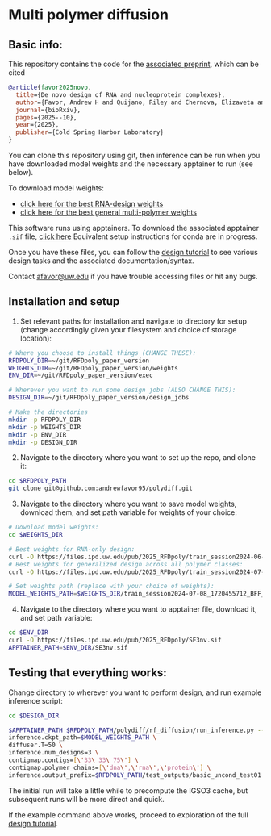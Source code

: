 # Multi polymer diffusion

## Basic info:
This repository contains the code for the [associated preprint](https://www.biorxiv.org/content/10.1101/2025.10.01.679929v1), which can be cited
```bib
@article{favor2025novo,
  title={De novo design of RNA and nucleoprotein complexes},
  author={Favor, Andrew H and Quijano, Riley and Chernova, Elizaveta and Kubaney, Andrew and Weidle, Connor and Esler, Morgan A and McHugh, Lilian and Carr, Ann and Hsia, Yang and Juergens, David and others},
  journal={bioRxiv},
  pages={2025--10},
  year={2025},
  publisher={Cold Spring Harbor Laboratory}
}
```

You can clone this repository using git, then inference can be run when you have downloaded model weights and the necessary apptainer to run (see below).

To download model weights:
  * [click here for the best RNA-design weights](https://files.ipd.uw.edu/pub/2025_RFDpoly/train_session2024-07-08_1720455712_BFF_3.00.pt)
  * [click here for the best general multi-polymer weights](https://files.ipd.uw.edu/pub/2025_RFDpoly/train_session2024-06-27_1719522052_BFF_7.00.pt)

This software runs using apptainers. To download the associated apptainer `.sif` file, [click here](https://files.ipd.uw.edu/pub/2025_RFDpoly/SE3nv.sif)
Equivalent setup instructions for conda are in progress.

Once you have these files, you can follow the [design tutorial](https://github.com/andrewfavor95/polydiff/blob/main/RFDpoly_tutorial.pdf) to see various design tasks and the associated documentation/syntax.

Contact afavor@uw.edu if you have trouble accessing files or hit any bugs.





## Installation and setup

1. Set relevant paths for installation and navigate to directory for setup (change accordingly given your filesystem and choice of storage location):
```Bash
# Where you choose to install things (CHANGE THESE):
RFDPOLY_DIR=~/git/RFDpoly_paper_version
WEIGHTS_DIR=~/git/RFDpoly_paper_version/weights
ENV_DIR=~/git/RFDpoly_paper_version/exec

# Wherever you want to run some design jobs (ALSO CHANGE THIS):
DESIGN_DIR=~/git/RFDpoly_paper_version/design_jobs

# Make the directories
mkdir -p RFDPOLY_DIR
mkdir -p WEIGHTS_DIR
mkdir -p ENV_DIR
mkdir -p DESIGN_DIR

```

2. Navigate to the directory where you want to set up the repo, and clone it:
```Bash
cd $RFDPOLY_PATH
git clone git@github.com:andrewfavor95/polydiff.git

```

3. Navigate to the directory where you want to save model weights, download them, and set path variable for weights of your choice:
```Bash
# Download model weights:
cd $WEIGHTS_DIR

# Best weights for RNA-only design:
curl -O https://files.ipd.uw.edu/pub/2025_RFDpoly/train_session2024-06-27_1719522052_BFF_7.00.pt
# Best weights for generalized design across all polymer classes:
curl -O https://files.ipd.uw.edu/pub/2025_RFDpoly/train_session2024-07-08_1720455712_BFF_3.00.pt

# Set weights path (replace with your choice of weights):
MODEL_WEIGHTS_PATH=$WEIGHTS_DIR/train_session2024-07-08_1720455712_BFF_3.00.pt

```

4. Navigate to the directory where you want to apptainer file, download it, and set path variable:
```Bash
cd $ENV_DIR
curl -O https://files.ipd.uw.edu/pub/2025_RFDpoly/SE3nv.sif
APPTAINER_PATH=$ENV_DIR/SE3nv.sif

```

## Testing that everything works:
Change directory to wherever you want to perform design, and run example inference script:
```Bash
cd $DESIGN_DIR

$APPTAINER_PATH $RFDPOLY_PATH/polydiff/rf_diffusion/run_inference.py --config-name=multi_polymer \
inference.ckpt_path=$MODEL_WEIGHTS_PATH \
diffuser.T=50 \
inference.num_designs=3 \
contigmap.contigs=[\'33\ 33\ 75\'] \
contigmap.polymer_chains=[\'dna\',\'rna\',\'protein\'] \
inference.output_prefix=$RFDPOLY_PATH/test_outputs/basic_uncond_test01

```
The initial run will take a little while to precompute the IGSO3 cache, but subsequent runs will be more direct and quick.


If the example command above works, proceed to exploration of the full [design tutorial](https://github.com/andrewfavor95/polydiff/blob/main/RFDpoly_tutorial.pdf).

